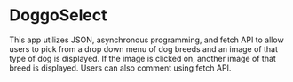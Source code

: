 # DoggoSelect
This app utilizes JSON, asynchronous programming, and fetch API to allow users to pick from a drop down menu of dog breeds and an image of that type of dog is displayed.  If the image is clicked on, another image of that breed is displayed. Users can also comment using fetch API.
